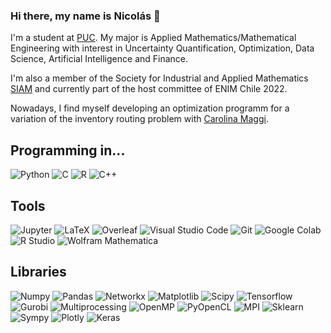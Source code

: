 ### Hi there, my name is Nicolás 👋

I'm a student at [PUC](https://www.uc.cl/en). My major is Applied Mathematics/Mathematical Engineering with interest in Uncertainty Quantification, Optimization, Data Science, Artificial Intelligence and Finance. 

I'm also a member of the Society for Industrial and Applied Mathematics [SIAM](https://www.siam.org/) and currently part of the host committee of ENIM Chile 2022.

Nowadays, I find myself developing an optimization programm for a variation of the inventory routing problem with [Carolina Maggi](https://github.com/carolinamaggi
).

## Programming in...
![Python](https://img.shields.io/badge/-Python-3776AB?logo=python&logoColor=yellow&style=for-the-badge)
![C](https://img.shields.io/badge/C-DCDCDC?style=for-the-badge&logo=c&logoColor=696969)
![R](https://img.shields.io/badge/R-276DC3?style=for-the-badge&logo=r&logoColor=white)
![C++](https://img.shields.io/badge/C++-white?style=for-the-badge&logo=cplusplus&logoColor=00599C)

## Tools
![Jupyter](https://img.shields.io/badge/Jupyter-F37626?style=for-the-badge&logo=jupyter&logoColor=white)
![LaTeX](https://img.shields.io/badge/LaTeX-008080?style=for-the-badge&logo=LaTeX&logoColor=white)
![Overleaf](https://img.shields.io/badge/Overleaf-47A141?style=for-the-badge&logo=overleaf&logoColor=white)
![Visual Studio Code](https://img.shields.io/badge/visual%20studio%20code-007ACC?style=for-the-badge&logo=visual-studio-code&logoColor=white)
![Git](https://img.shields.io/badge/Git-F05032?style=for-the-badge&logo=git&logoColor=white)
![Google Colab](https://img.shields.io/badge/google%20colab-F9AB00?style=for-the-badge&logo=google-colab&logoColor=white)
![R Studio](https://img.shields.io/badge/R%20Studio-75AADB?style=for-the-badge&logo=rstudio&logoColor=white)
![Wolfram Mathematica](https://img.shields.io/badge/Wolfram%20mathematica-DD1100?style=for-the-badge&logo=wolfram-mathematica&logoColor=white)

## Libraries
![Numpy](https://img.shields.io/badge/Numpy-013243?style=for-the-badge&logo=numpy&logoColor=white)
![Pandas](https://img.shields.io/badge/Pandas-150458?style=for-the-badge&logo=pandas&logoColor=white)
![Networkx](https://img.shields.io/badge/Networkx-black?style=for-the-badge&logo=python&logoColor=yellow)
![Matplotlib](https://img.shields.io/badge/Matplotlib-008080?style=for-the-badge&logo=python&logoColor=yellow)
![Scipy](https://img.shields.io/badge/Scipy-8CAAE6?style=for-the-badge&logo=scipy&logoColor=white)
![Tensorflow](https://img.shields.io/badge/tensorflow-FF6F00?style=for-the-badge&logo=tensorflow&logoColor=white)
![Gurobi](https://img.shields.io/badge/Gurobi-FF0000?style=for-the-badge&logo=python&logoColor=yellow)
![Multiprocessing](https://img.shields.io/badge/Multiprocessing-3776AB?style=for-the-badge&logo=python&logoColor=yellow)
![OpenMP](https://img.shields.io/badge/OpenMP-B8860B?style=for-the-badge&logo=cplusplus&logoColor=00599C)
![PyOpenCL](https://img.shields.io/badge/PyOpenCl-556B2F?style=for-the-badge&logo=python&logoColor=yellow)
![MPI](https://img.shields.io/badge/MPI-C0C0C0?style=for-the-badge&logo=cplusplus&logoColor=00599C)
![Sklearn](https://img.shields.io/badge/Sklearn-1E90FF?style=for-the-badge&logo=python&logoColor=yellow)
![Sympy](https://img.shields.io/badge/Sympy-3B5526?style=for-the-badge&logo=sympy&logoColor=white)
![Plotly](https://img.shields.io/badge/Plotly-3F4F75?style=for-the-badge&logo=plotly&logoColor=white)
![Keras](https://img.shields.io/badge/Keras-D00000?style=for-the-badge&logo=Keras&logoColor=white)
